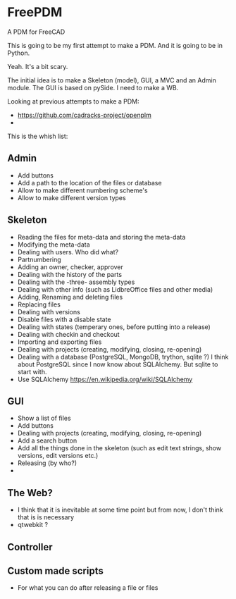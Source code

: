 # FreePDM
A PDM for FreeCAD

This is going to be my first attempt to make a PDM. And it is going to be in Python.

Yeah. It's a bit scary.

The initial idea is to make a Skeleton (model), GUI, a MVC and an Admin module. The GUI is based on pySide. I need to make a WB.

Looking at previous attempts to make a PDM:
* https://github.com/cadracks-project/openplm
* 
This is the whish list:

## Admin
* Add buttons
* Add a path to the location of the files or database
* Allow to make different numbering scheme's
* Allow to make different version types

## Skeleton
* Reading the files for meta-data and storing the meta-data
* Modifying the meta-data
* Dealing with users. Who did what?
* Partnumbering
* Adding an owner, checker, approver
* Dealing with the history of the parts
* Dealing with the -three- assembly types
* Dealing with other info (such as LidbreOffice files and other media)
* Adding, Renaming and deleting files
* Replacing files
* Dealing with versions
* Disable files with a disable state
* Dealing with states (temperary ones, before putting into a release)
* Dealing with checkin and checkout
* Importing and exporting files
* Dealing with projects (creating, modifying, closing, re-opening)
* Dealing with a database (PostgreSQL, MongoDB, trython, sqlite ?) I think about PostgreSQL since I now know about SQLAlchemy. But sqlite to start with.
* Use SQLAlchemy https://en.wikipedia.org/wiki/SQLAlchemy

## GUI
* Show a list of files
* Add buttons
* Dealing with projects (creating, modifying, closing, re-opening)
* Add a search button
* Add all the things done in the skeleton (such as edit text strings, show versions, edit versions etc.)
* Releasing (by who?)
*

## The Web?
* I think that it is inevitable at some time point but from now, I don't think that is is necessary
* qtwebkit ?


## Controller

## Custom made scripts
* For what you can do after releasing a file or files
